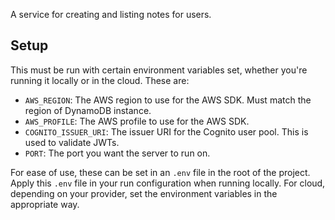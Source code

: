 A service for creating and listing notes for users.

## Setup

This must be run with certain environment variables set, whether you're running it locally or in the cloud. These are:
- `AWS_REGION`: The AWS region to use for the AWS SDK. Must match the region of DynamoDB instance.
- `AWS_PROFILE`: The AWS profile to use for the AWS SDK.
- `COGNITO_ISSUER_URI`: The issuer URI for the Cognito user pool. This is used to validate JWTs.
- `PORT`: The port you want the server to run on.

For ease of use, these can be set in an `.env` file in the root of the project.
Apply this `.env` file in your run configuration when running locally. For cloud, depending on your provider, set the environment variables in the appropriate way. 
